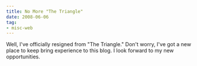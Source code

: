 ```yaml
---
title: No More "The Triangle"
date: 2008-06-06
tag:
- misc-web
---
```

Well, I've officially resigned from "The Triangle."  Don't worry, I've got a new place to keep bring experience to this blog.  I look forward to my new opportunities.
